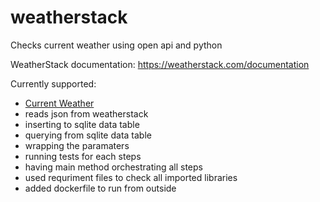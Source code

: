 # weatherstack
Checks current weather using open api and python

WeatherStack documentation: https://weatherstack.com/documentation

Currently supported:
- [Current Weather](https://weatherstack.com/documentation#current_weather) 
- reads json from weatherstack
- inserting to sqlite data table
- querying from sqlite data table
- wrapping the paramaters 
- running tests for each steps
- having main method orchestrating all steps
- used requriment files to check all imported libraries
- added dockerfile to run from outside
